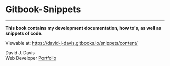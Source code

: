 
# Gitbook-Snippets
----
**This book contains my development documentation, how to's, as well as snippets of code.**

Viewable at: https://david-j-davis.gitbooks.io/snippets/content/

David J. Davis  
Web Developer
[Portfolio](http://david-james-davis.com)
